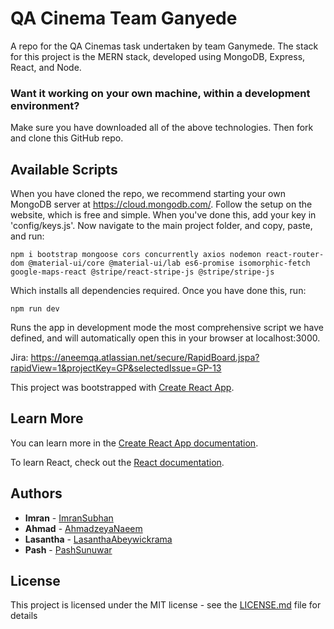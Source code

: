 # QA Cinema Team Ganyede 

A repo for the QA Cinemas task undertaken by team Ganymede. The stack for this project is the MERN stack, developed using MongoDB, Express, React, and Node.

### Want it working on your own machine, within a development environment?

Make sure you have downloaded all of the above technologies. Then fork and clone this GitHub repo.

## Available Scripts

When you have cloned the repo, we recommend starting your own MongoDB server at https://cloud.mongodb.com/. Follow the setup on the website, which is free and simple. When you've done this, add your key in 'config/keys.js'. Now navigate to the main project folder, and copy, paste, and run:

 `npm i bootstrap mongoose cors concurrently axios nodemon react-router-dom @material-ui/core @material-ui/lab es6-promise isomorphic-fetch google-maps-react @stripe/react-stripe-js @stripe/stripe-js` 
 
Which installs all dependencies required. Once you have done this, run: 

 `npm run dev`

Runs the app in development mode the most comprehensive script we have defined, and will automatically open this in your browser at localhost:3000. 

Jira: https://aneemqa.atlassian.net/secure/RapidBoard.jspa?rapidView=1&projectKey=GP&selectedIssue=GP-13

This project was bootstrapped with [Create React App](https://github.com/facebook/create-react-app).

## Learn More

You can learn more in the [Create React App documentation](https://facebook.github.io/create-react-app/docs/getting-started).

To learn React, check out the [React documentation](https://reactjs.org/).

## Authors

* **Imran** - [ImranSubhan](https://github.com/Imran-Subhan)
* **Ahmad** - [AhmadzeyaNaeem](https://github.com/AhmadNaeemQA)
* **Lasantha** - [LasanthaAbeywickrama](https://github.com/LukaAbeyQA)
* **Pash** - [PashSunuwar](https://github.com/PashSunuwar)

## License

This project is licensed under the MIT license - see the [LICENSE.md](LICENSE.md) file for details 
